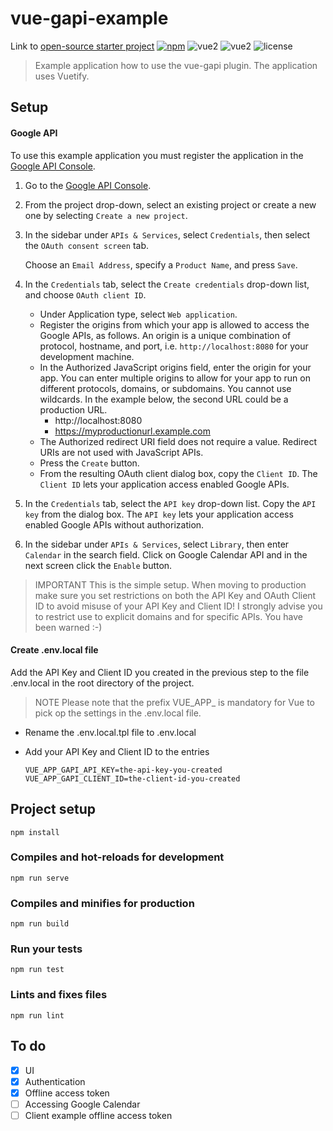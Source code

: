 
  
# vue-gapi-example    
Link to [open-source starter project](https://github.com/nidkil/vue-gapi-example)
 [![npm](https://img.shields.io/npm/v/vue-gapi.svg)](https://www.npmjs.com/package/vue-gapi) ![vue2](https://img.shields.io/badge/vue-2.5.x-brightgreen.svg) ![vue2](https://img.shields.io/badge/vuetify-1.3.x-brightgreen.svg) ![license](https://img.shields.io/badge/license-MIT-green.svg)  

> Example application how to use the vue-gapi plugin. The application uses Vuetify.      
 ## Setup        
 #### Google API        
 To use this example application you must register the application in the [Google API Console](https://console.developers.google.com/).         
        
1. Go to the [Google API Console](https://console.developers.google.com/).        
2. From the project drop-down, select an existing project or create a new one by selecting `Create a new project`.        
3. In the sidebar under `APIs & Services`, select `Credentials`, then select the `OAuth consent screen` tab.      
      
    Choose an `Email Address`, specify a `Product Name`, and press `Save`.        
          
4. In the `Credentials` tab, select the `Create credentials` drop-down list, and choose `OAuth client ID`.      
      
   - Under Application type, select `Web application`.         
   - Register the origins from which your app is allowed to access the Google APIs, as follows. An origin is a unique combination of protocol, hostname, and port, i.e. `http://localhost:8080` for your development machine.      
   - In the Authorized JavaScript origins field, enter the origin for your app. You can enter multiple origins to allow for your app to run on different protocols, domains, or subdomains. You cannot use wildcards. In the example below, the second URL could be a production URL.        
     - http://localhost:8080        
     - https://myproductionurl.example.com        
   - The Authorized redirect URI field does not require a value. Redirect URIs are not used with JavaScript APIs.        
   - Press the `Create` button.        
   - From the resulting OAuth client dialog box, copy the `Client ID`. The `Client ID` lets your application access enabled Google APIs.      
      
5. In the `Credentials` tab, select the `API key` drop-down list. Copy the `API key` from the dialog box. The `API key` lets your application access enabled Google APIs without authorization.      
6. In the sidebar under `APIs & Services`, select `Library`, then enter `Calendar` in the search field. Click on Google Calendar API and in the next screen click the `Enable` button.      

> IMPORTANT
> This is the simple setup. When moving to production make sure you set restrictions on both the API Key and OAuth Client ID to avoid misuse of your API Key and Client ID! I strongly advise you to restrict use to explicit domains and for specific APIs. You have been warned :-)
  
#### Create .env.local file        
 Add the API Key and Client ID you created in the previous step to the file .env.local in the root directory of the project.

> NOTE
> Please note that the prefix VUE_APP_ is mandatory for Vue to pick op the settings in the .env.local file.     
 
- Rename the .env.local.tpl file to .env.local  
- Add your API Key and Client ID to the entries

  ```
  VUE_APP_GAPI_API_KEY=the-api-key-you-created
  VUE_APP_GAPI_CLIENT_ID=the-client-id-you-created
  ```
 ## Project setup        
 ``` npm install ```        
 ### Compiles and hot-reloads for development        
 ``` npm run serve ```        
 ### Compiles and minifies for production        
 ``` npm run build ```        
 ### Run your tests        
 ``` npm run test ```        
 ### Lints and fixes files        
 ``` npm run lint ```      
 ## To do    
- [x] UI    
- [x] Authentication    
- [x] Offline access token    
- [ ] Accessing Google Calendar
- [ ] Client example offline access token
